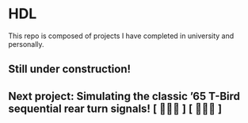 # HDL
This repo is composed of projects I have completed in university and personally.

## Still under construction!
## Next project: Simulating the classic ’65 T-Bird sequential rear turn signals! [ 🚨🚨🚨 ]  [ 🚨🚨🚨 ]

